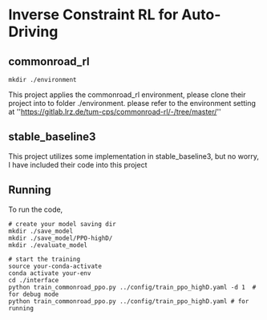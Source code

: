 # Inverse Constraint RL for Auto-Driving

## commonroad_rl
```
mkdir ./environment
```
This project applies the commonroad_rl environment, please clone their project into to folder ./environment. please refer to the environment setting at
''https://gitlab.lrz.de/tum-cps/commonroad-rl/-/tree/master/''

## stable_baseline3
This project utilizes some implementation in stable_baseline3, but no worry, I have included their code into this project


## Running
To run the code, 

```
# create your model saving dir
mkdir ./save_model
mkdir ./save_model/PPO-highD/
mkdir ./evaluate_model

# start the training
source your-conda-activate
conda activate your-env
cd ./interface
python train_commonroad_ppo.py ../config/train_ppo_highD.yaml -d 1  # for debug mode
python train_commonroad_ppo.py ../config/train_ppo_highD.yaml # for running
```
